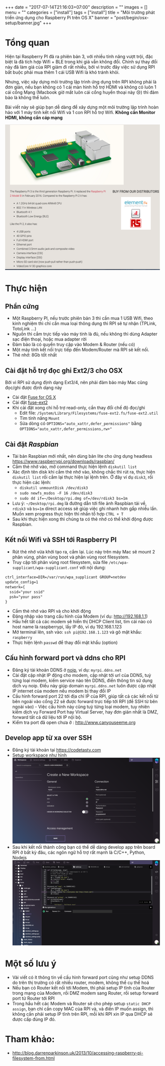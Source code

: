 +++
date = "2017-07-14T21:16:03+07:00"
description = ""
images = []
menu = ""
categories = ["install"]
tags = ["install"]
title = "Môi trường phát triển ứng dụng cho Raspberry Pi trên OS X"
banner = "post/begin/osx-setup/banner.jpg"
+++

# Tổng quan
Hiện tại Raspberry PI đã ra phiên bản 3, với nhiều tính năng vượt trội, đặc biệt là đã tích hợp Wifi + BLE trong khi giá vẫn không đổi. Chính sự thay đổi này đã làm giá của RPI giảm đi rất nhiều, bởi vì trước đây việc sử dụng RPI bắt buộc phải mua thêm 1 cái USB Wifi là khó tránh khỏi.

Nhưng, việc xây dựng môi trường lập trình ứng dụng trên RPI không phải là đơn giản, nếu bạn không có 1 cái màn hình hỗ trợ HDMI và không có luôn 1 cái cổng Mạng (Macbook giờ mất luôn cái cổng huyền thoại này :cry:) thì đảm bảo là không thể luôn.

Bài viết này sẽ giúp bạn dễ dàng để xây dựng một môi trường lập trình hoàn hảo với 1 máy tính kết nối Wifi và 1 con RPI hỗ trợ Wifi.  __Không cần Monitor HDMI, không cần cáp mạng__

<!--more-->

![alt text](/post/begin/osx-setup/01.png)


# Thực hiện
## Phần cứng
- Một Raspberry PI, nếu trước phiên bản 3 thì cần mua 1 USB Wifi, theo kinh nghiệm thì chỉ cần mua loại thông dụng thì RPI sẽ tự nhận (TPLink, TotoLink ...)
- Nguồn thì cắm trực tiếp vào máy tính là đủ, nếu không thì dùng Adapter sạc điện thoại, hoặc mua adapter rời
- Đảm bảo là có quyền truy cập vào Modem & Router (nếu có)
- Một máy tính kết nối trực tiếp đến Modem/Router mà RPI sẽ kết nối.
- Thẻ nhớ: 8Gb tốt nhất

## Cài đặt hỗ trợ đọc ghi Ext2/3 cho OSX

Bởi vì RPI sử dụng định dạng Ext3/4, nên phải đảm bảo máy Mac cũng đọc/ghi được định dạng này
- Cài đặt [Fuse for OS X](http://osxfuse.github.io/)
- Cài đặt [fuse-ext2](http://sourceforge.net/projects/fuse-ext2/)
- Khi cài đặt xong chỉ hỗ trợ read-only, cần thay đổi chế độ đọc/ghi
    - Edit file: `/System/Library/Filesystems/fuse-ext2.fs/fuse-ext2.util`
    - Tìm tính năng `Mount`
    - Sửa dòng có `OPTIONS="auto_xattr,defer_permissions"` bằng `OPTIONS="auto_xattr,defer_permissions,rw+"`

## Cài đặt *Raspbian*
- Tài bản Raspbian mới nhất, nên dùng bản lite cho ứng dụng headless https://www.raspberrypi.org/downloads/raspbian/ 
- Cắm thẻ nhớ vào, mở command thực hiện lệnh `diskutil list`
- Xác định tên disk khi cắm thẻ nhớ vào, không chắc thì rút ra, thực hiện `diskutil list` rồi cắm lại thực hiện lại lệnh trên. Ở đây ví dụ `disk3`, rồi thực hiện các lệnh:
    - `diskutil unmountDisk /dev/disk3`
    - `sudo newfs_msdos -F 16 /dev/disk3`
    - `sudo dd if=~/Desktop/rpi.dmg of=/dev/rdisk3 bs=1m`
- Lưu ý: `~/Desktop/rpi.dmg` là đường dẫn tới file ảnh Raspbian tải về, `rdisk3` và `bs=1m` direct access sẽ giúp việc ghi nhanh hơn gấp nhiều lần. Muốn xem progress thực hiện thì nhấn tổ hợp `CTRL + T`
- Sau khi thực hiện xong thì chúng ta có thẻ nhớ có thể khởi động được Raspbian.

## Kết nối Wifi và  SSH tới Raspberry PI
- Rút thẻ nhớ vừa khởi tạo ra, cắm lại. Lúc này trên máy Mac sẽ mount 2 phân vùng, phân vùng boot và phân vùng root filesystem.
- Truy cập tới phân vùng root filesystem, sửa file `/etc/wpa-supplicant/wpa-supplicant.conf` với nội dung:

```
ctrl_interface=DIR=/var/run/wpa_supplicant GROUP=netdev
update_config=1
network={
  ssid="your ssid"
  psk="your pass"
}
```
- Cắm thẻ nhớ vào RPI và cho khởi động
- Đăng nhập vào trang cấu hình của Modem (ví dụ: http://192.168.1.1)
- Hầu hết tất cả các modem sẽ hiển thị DHCP Client list, tìm cái nào có host name là raspberrypi, lấy IP đó, ví dụ 192.168.1.123
- Mở terminal lên, ssh vào: `ssh pi@192.168.1.123` và gõ mật khẩu: `raspberry`
- Thực hiện lệnh `passwd` để thay đổi mật khẩu (option)

## Cấu hình forward port và ddns cho RPI
- Đăng ký tài khoản DDNS ở [noip](http://www.noip.com/), ví dụ: `myrpi.ddns.net`
- Cài đặt cập nhật IP động cho modem, cập nhật tới url của DDNS, tuỳ từng loại modem, kiếm service nào tên DDNS, điền thông tin sử dụng dịch vụ noip. Điều này giúp domain `myrpi.ddns.net` luôn được cập nhật IP internet của modem nếu modem bị thay đổi IP
- Cầu hình forward port 22 tới địa chỉ IP của RPI, giúp tất cả các kết nối từ bên ngoài vào cổng 22 sẽ được forward trực tiếp tới RPI (đề SSH từ bên ngoài vào) - Việc cấu hình này cũng tuỳ từng loại modem, tuy nhiên kiếm dịch vụ Forward Port hay Virtual Server, hay đơn giản nhất là DMZ, forward tất cả dữ liệu tới IP nội bộ.
- Kiểm tra port đã open chưa ở : http://www.canyouseeme.org 

## Develop app từ xa over SSH
- Đăng ký tài khoản tại https://codetasty.com
- Setup workspace như hình
![alt text](/post/begin/osx-setup/02.png)
- Sau khi kết nối thành công bạn có thể dễ dàng develop app trên board RPI ở bất kỳ đâu, các ngôn ngữ hỗ trợ rất mạnh là C/C++, Python, Nodejs
![alt text](/post/begin/osx-setup/03.png)

# Một số lưu ý
- Vài viết có ít thông tin về cấu hình forward port cũng như setup DDNS do trên thị trường có rất nhiều router, modem, không thể cụ thể hoá
- Nếu bạn có Router kết nối tới Modem, thì phải setup IP tĩnh của Router trong mạng của Modem, rồi DMZ modem sang Router, rồi setup forward port  từ Router tới RPI
- Trong hầu hết các Modem và Router sẽ cho phép setup `static DHCP assign`, bạn chỉ cần copy MAC của RPI và, và điền IP muốn assign, thì không cần phải setup IP tĩnh trên RPI, mỗi khi RPI xin IP qua DHCP sẽ được cấp đúng IP đó.

# Tham khảo:
- http://blog.darrenparkinson.uk/2013/10/accessing-raspberry-pi-filesystem-from.html